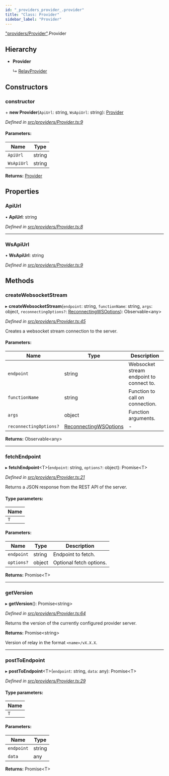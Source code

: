 ```yaml
---
id: "_providers_provider_.provider"
title: "Class: Provider"
sidebar_label: "Provider"
---
```


["providers/Provider"](../modules/_providers_provider_.md).Provider

## Hierarchy

* **Provider**

  ↳ [RelayProvider](_providers_relayprovider_.relayprovider.md)

## Constructors

### constructor

\+ **new Provider**(`ApiUrl`: string, `WsApiUrl`: string): [Provider](_providers_provider_.provider.md)

*Defined in [src/providers/Provider.ts:9](https://github.com/trustlines-protocol/clientlib/blob/4830efe/src/providers/Provider.ts#L9)*

#### Parameters:

Name | Type |
------ | ------ |
`ApiUrl` | string |
`WsApiUrl` | string |

**Returns:** [Provider](_providers_provider_.provider.md)

## Properties

### ApiUrl

•  **ApiUrl**: string

*Defined in [src/providers/Provider.ts:8](https://github.com/trustlines-protocol/clientlib/blob/4830efe/src/providers/Provider.ts#L8)*

___

### WsApiUrl

•  **WsApiUrl**: string

*Defined in [src/providers/Provider.ts:9](https://github.com/trustlines-protocol/clientlib/blob/4830efe/src/providers/Provider.ts#L9)*

## Methods

### createWebsocketStream

▸ **createWebsocketStream**(`endpoint`: string, `functionName`: string, `args`: object, `reconnectingOptions?`: [ReconnectingWSOptions](../modules/_typings_.md#reconnectingwsoptions)): Observable&#60;any>

*Defined in [src/providers/Provider.ts:45](https://github.com/trustlines-protocol/clientlib/blob/4830efe/src/providers/Provider.ts#L45)*

Creates a websocket stream connection to the server.

#### Parameters:

Name | Type | Description |
------ | ------ | ------ |
`endpoint` | string | Websocket stream endpoint to connect to. |
`functionName` | string | Function to call on connection. |
`args` | object | Function arguments. |
`reconnectingOptions?` | [ReconnectingWSOptions](../modules/_typings_.md#reconnectingwsoptions) | - |

**Returns:** Observable&#60;any>

___

### fetchEndpoint

▸ **fetchEndpoint**&#60;T>(`endpoint`: string, `options?`: object): Promise&#60;T>

*Defined in [src/providers/Provider.ts:21](https://github.com/trustlines-protocol/clientlib/blob/4830efe/src/providers/Provider.ts#L21)*

Returns a JSON response from the REST API of the server.

#### Type parameters:

Name |
------ |
`T` |

#### Parameters:

Name | Type | Description |
------ | ------ | ------ |
`endpoint` | string | Endpoint to fetch. |
`options?` | object | Optional fetch options.  |

**Returns:** Promise&#60;T>

___

### getVersion

▸ **getVersion**(): Promise&#60;string>

*Defined in [src/providers/Provider.ts:64](https://github.com/trustlines-protocol/clientlib/blob/4830efe/src/providers/Provider.ts#L64)*

Returns the version of the currently configured provider server.

**Returns:** Promise&#60;string>

Version of relay in the format `<name>/vX.X.X`.

___

### postToEndpoint

▸ **postToEndpoint**&#60;T>(`endpoint`: string, `data`: any): Promise&#60;T>

*Defined in [src/providers/Provider.ts:29](https://github.com/trustlines-protocol/clientlib/blob/4830efe/src/providers/Provider.ts#L29)*

#### Type parameters:

Name |
------ |
`T` |

#### Parameters:

Name | Type |
------ | ------ |
`endpoint` | string |
`data` | any |

**Returns:** Promise&#60;T>
